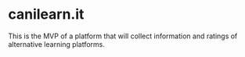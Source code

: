 # canilearn.it
This is the MVP of a platform that will collect information and ratings of alternative learning platforms.